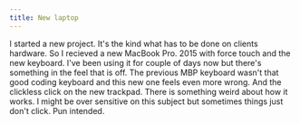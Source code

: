 ```yaml
---
title: New laptop
---
```


I started a new project. It's the kind what has to be done on clients hardware. So I recieved a new MacBook Pro. 2015 with force touch and the new keyboard. I've been using it for couple of days now but there's something in the feel that is off. The previous MBP keyboard wasn't that good coding keyboard and this new one feels even more wrong. And the clickless click on the new trackpad. There is something weird about how it works. I might be over sensitive on this subject but sometimes things just don't click. Pun intended.  
